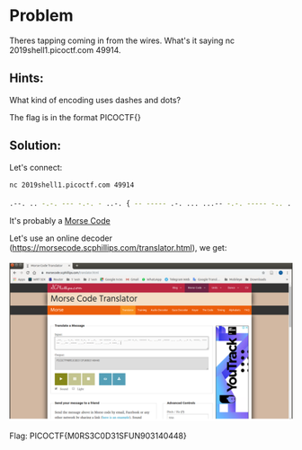 # Problem
Theres tapping coming in from the wires. What's it saying nc 2019shell1.picoctf.com 49914.

## Hints:
What kind of encoding uses dashes and dots?

The flag is in the format PICOCTF{}

## Solution:

Let's connect:
```bash
nc 2019shell1.picoctf.com 49914

.--. .. -.-. --- -.-. - ..-. { -- ----- .-. ... ...-- -.-. ----- -.. ...-- .---- ... ..-. ..- -. ----. ----- ...-- .---- ....- ----- ....- ....- ---.. }
```

It's probably a [Morse Code](https://en.wikipedia.org/wiki/Morse_code)

Let's use an online decoder (https://morsecode.scphillips.com/translator.html), we get:

![screenshot-1](./screenshot-1.png)

Flag: PICOCTF{M0RS3C0D31SFUN903140448}
